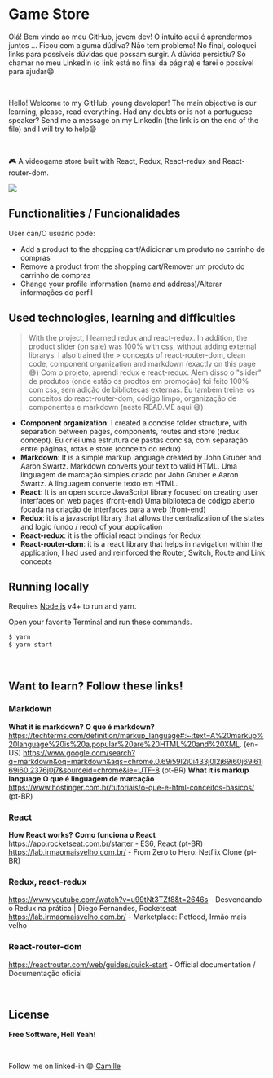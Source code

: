 # Game Store
Olá! Bem vindo ao meu GitHub, jovem dev! O intuito aqui é aprendermos juntos ... Ficou com alguma dúdiva? Não tem problema! No final, coloquei links para possíveis dúvidas que possam surgir. A dúvida persistiu? Só chamar no meu LinkedIn (o link está no final da página) e farei o possível para ajudar:smile:

<br />

Hello! Welcome to my GitHub, young developer! The main objective is our learning, please, read everything. Had any doubts or is not a portuguese speaker? Send me a message on my LinkedIn (the link is on the end of the file) and I will try to help:smile:

<br />

:video_game: A videogame store built with React, Redux, React-redux and React-router-dom.

![](https://user-images.githubusercontent.com/68309624/100689173-b87ddd00-3362-11eb-9fa3-bd163acdcc1b.gif)

## Functionalities / Funcionalidades
User can/O usuário pode:
- Add a product to the shopping cart/Adicionar um produto no carrinho de compras
- Remove a product from the shopping cart/Remover um produto do carrinho de compras
- Change your profile information (name and address)/Alterar informações do perfil

## Used technologies, learning and difficulties
> With the project, I learned redux and react-redux. In addition, the product slider (on sale) was 100% with css, without adding external librarys. I also trained the > concepts of react-router-dom, clean code, component organization and markdown (exactly on this page :sweat_smile:)
> Com o projeto, aprendi redux e react-redux. Além disso o "slider" de produtos (onde estão os prodtos em promoção) foi feito 100% com css, sem adição de bibliotecas externas. Eu também treinei os conceitos do react-router-dom, código limpo, organização de componentes e markdown (neste READ.ME aqui :sweat_smile:)
- **Component organization**: 
I created a concise folder structure, with separation between pages, components, routes and store (redux concept). 
Eu criei uma estrutura de pastas concisa, com separação entre páginas, rotas e store (conceito do redux)
- **Markdown**: 
It is a simple markup language created by John Gruber and Aaron Swartz. Markdown converts your text to valid HTML.
Uma linguagem de marcação simples criado por John Gruber e Aaron Swartz. A linguagem converte texto em HTML.
- **React**: 
It is an open source JavaScript library focused on creating user interfaces on web pages (front-end)
Uma biblioteca de código aberto focada na criação de interfaces para a web (front-end)
- **Redux**: it is a javascript library that allows the centralization of the states and logic (undo / redo) of your application
- **React-redux**: it is the official react bindings for Redux
- **React-router-dom**: it is a react library that helps in navigation within the application, I had used and reinforced the Router, Switch, Route and Link concepts



## Running locally
Requires [Node.js](https://nodejs.org/) v4+ to run and yarn.

Open your favorite Terminal and run these commands.
```sh
$ yarn 
$ yarn start
```
  
<br/>

## Want to learn? Follow these links!
### Markdown
**What it is markdown?**
**O que é markdown?**
https://techterms.com/definition/markup_language#:~:text=A%20markup%20language%20is%20a,popular%20are%20HTML%20and%20XML. (en-US)
https://www.google.com/search?q=markdown&oq=markdown&aqs=chrome.0.69i59l2j0i433j0l2j69i60j69i61j69i60.2376j0j7&sourceid=chrome&ie=UTF-8 (pt-BR)
**What it is markup language** 
**O que é linguagem de marcação** 
https://www.hostinger.com.br/tutoriais/o-que-e-html-conceitos-basicos/ (pt-BR)
### React
**How React works?** 
**Como funciona o React** 
https://app.rocketseat.com.br/starter - ES6, React (pt-BR)
https://lab.irmaomaisvelho.com.br/ - From Zero to Hero: Netflix Clone (pt-BR)
### Redux, react-redux
https://www.youtube.com/watch?v=u99tNt3TZf8&t=2646s - Desvendando o Redux na prática | Diego Fernandes, Rocketseat
https://lab.irmaomaisvelho.com.br/ - Marketplace: Petfood, Irmão mais velho
### React-router-dom
https://reactrouter.com/web/guides/quick-start - Official documentation / Documentação oficial

<br />

## License

**Free Software, Hell Yeah!**

<br/>

Follow me on linked-in :smile: [Camille](https://www.linkedin.com/in/camille-gachido-b4809b1a4/)
